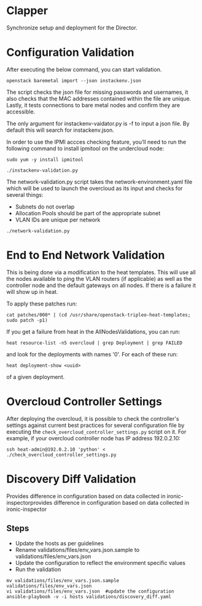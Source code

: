 Clapper
=======

Synchronize setup and deployment for the Director.

Configuration Validation
========================

After executing the below command, you can start validation.
```
openstack baremetal import --json instackenv.json
```
The script checks the json file for missing passwords and usernames, it also 
checks that the MAC addresses contained within the file are unique. 
Lastly, it tests connections to bare metal nodes and confirm they are accessible.

The only argument for instackenv-vaidator.py is -f to input a json file.
By default this will search for instackenv.json. 

In order to use the IPMI accces checking feature, you’ll need to run the following
command to install ipmitool on the undercloud node:

```
sudo yum -y install ipmitool

./instackenv-validation.py
```

The network-validation.py script takes the network-environment.yaml file which 
will be used to launch the overcloud as its input and checks for several things:
- Subnets do not overlap
- Allocation Pools should be part of the appropriate subnet
- VLAN IDs are unique per network

```
./network-validation.py
```

End to End Network Validation
=============================

This is being done via a modification to the heat templates.  This will use all
the nodes available to ping the VLAN routers (if applicable) as well as the
controller node and the default gateways on all nodes.  If there is a failure
it will show up in heat.

To apply these patches run:

```
cat patches/000* | (cd /usr/share/openstack-tripleo-heat-templates; sudo patch -p1)
```

If you get a failure from heat in the AllNodesValidations, you can run:

```
heat resource-list -n5 overcloud | grep Deployment | grep FAILED
```

and look for the deployments with names '0'.  For each of these run:

```
heat deployment-show <uuid>
```

of a given deployment.


Overcloud Controller Settings
=============================

After deploying the overcloud, it is possible to check the controller's
settings against current best practices for several configuration file by
executing the `check_overcloud_controller_settings.py` script on it. For
example, if your overcloud controller node has IP address 192.0.2.10:

```
ssh heat-admin@192.0.2.10 'python' < ./check_overcloud_controller_settings.py
```

Discovery Diff Validation
=========================

Provides difference in configuration based on data collected in ironic-inspectorprovides difference in configuration based on data collected in ironic-inspector

Steps
----
- Update the hosts as per guidelines
- Rename validations/files/env_vars.json.sample to validations/files/env_vars.json
- Update the configuration to reflect the environment specific values
- Run the validation

```
mv validations/files/env_vars.json.sample validations/files/env_vars.json
vi validations/files/env_vars.json  #update the configuration
ansible-playbook -v -i hosts validations/discovery_diff.yaml
```
